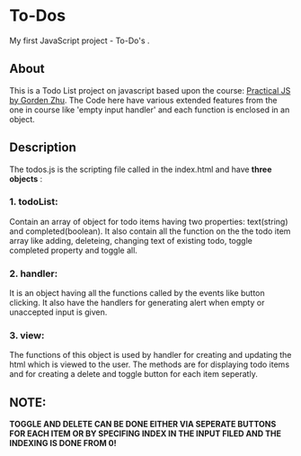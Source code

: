 # To-Dos
My first JavaScript project - To-Do's .

## About
This is a Todo List project on javascript based upon the course: [Practical JS by Gorden Zhu](https://watchandcode.com/p/practical-javascript). The Code here have various extended features from the one in course like 'empty input handler' and each function is enclosed in an object.

## Description
The todos.js is the scripting file called in the index.html and have **three objects** : 
### 1. todoList:
Contain an array of object for todo items having two properties: text(string) and completed(boolean). It also contain all the function on the the todo item array like adding, deleteing, changing text of existing todo, toggle completed property and toggle all.
### 2. handler:
It is an object having all the functions called by the events like button clicking. It also have the handlers for generating alert when empty or unaccepted input is given.
### 3. view:
The functions of this object is used by handler for creating and updating the html which is viewed to the user. The methods are for displaying todo items and for creating a delete and toggle button for each item seperatly.

## NOTE:
**TOGGLE AND DELETE CAN BE DONE EITHER VIA SEPERATE BUTTONS FOR EACH ITEM OR BY SPECIFING INDEX IN THE INPUT FILED AND THE INDEXING IS DONE FROM 0!**
